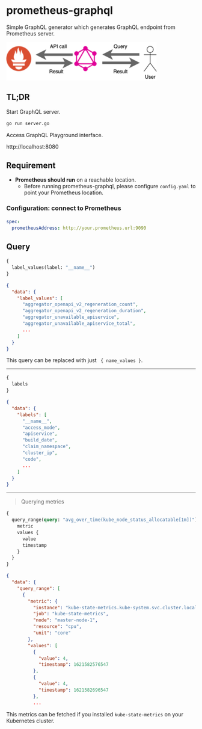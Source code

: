 # prometheus-graphql

Simple GraphQL generator which generates GraphQL endpoint from Prometheus server.

<img src="./prometheus-graphql.png" width=400px>

## TL;DR

Start GraphQL server.

```sh
go run server.go
```

Access GraphQL Playground interface.

http://localhost:8080

## Requirement

- **Prometheus should run** on a reachable location.
  - Before running prometheus-graphql, please configure `config.yaml` to point your Prometheus location.

### Configuration: connect to Prometheus

```yaml
spec:
  prometheusAddress: http://your.prometheus.url:9090
```

## Query

```graphql
{
  label_values(label: "__name__")
}
```

```json
{
  "data": {
    "label_values": [
      "aggregator_openapi_v2_regeneration_count",
      "aggregator_openapi_v2_regeneration_duration",
      "aggregator_unavailable_apiservice",
      "aggregator_unavailable_apiservice_total",
      ...
    ]
  }
}
```

This query can be replaced with just ` { name_values }`.

---

```graphql
{
  labels
}
```

```json
{
  "data": {
    "labels": [
      "__name__",
      "access_mode",
      "apiservice",
      "build_date",
      "claim_namespace",
      "cluster_ip",
      "code",
      ...
    ]
  }
}
```

---

> Querying metrics

```graphql
{
  query_range(query: "avg_over_time(kube_node_status_allocatable[1m])") {
    metric
    values {
      value
      timestamp
    }
  }
}
```

```json
{
  "data": {
    "query_range": [
      {
        "metric": {
          "instance": "kube-state-metrics.kube-system.svc.cluster.local:8080",
          "job": "kube-state-metrics",
          "node": "master-node-1",
          "resource": "cpu",
          "unit": "core"
        },
        "values": [
          {
            "value": 4,
            "timestamp": 1621582576547
          },
          {
            "value": 4,
            "timestamp": 1621582696547
          },
          ...
```

This metrics can be fetched if you installed `kube-state-metrics` on your Kubernetes cluster.